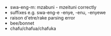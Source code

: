 - swa-eng-m: mzabuni - mzeituni correctly
- suffixes e.g. swa-eng-e -enye, -enu, -enyewe
- raison d'etre/rake parsing error
- bee/bonnet
- chafu/chafua/chafuka